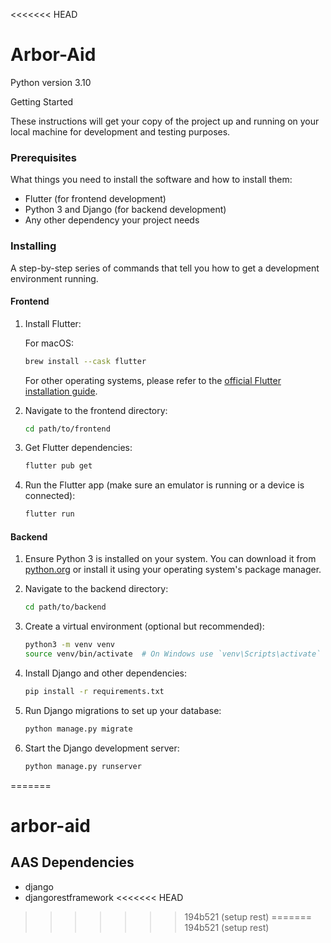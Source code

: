 <<<<<<< HEAD
# Arbor-Aid

Python version 3.10

Getting Started

These instructions will get your copy of the project up and running on your local machine for development and testing purposes.

### Prerequisites

What things you need to install the software and how to install them:

- Flutter (for frontend development)
- Python 3 and Django (for backend development)
- Any other dependency your project needs

### Installing

A step-by-step series of commands that tell you how to get a development environment running.

#### Frontend

1. Install Flutter:

   For macOS:

   ```bash
   brew install --cask flutter
   ```

   For other operating systems, please refer to the [official Flutter installation guide](https://flutter.dev/docs/get-started/install).
2. Navigate to the frontend directory:

   ```bash
   cd path/to/frontend
   ```
3. Get Flutter dependencies:

   ```bash
   flutter pub get
   ```
4. Run the Flutter app (make sure an emulator is running or a device is connected):

   ```bash
   flutter run
   ```

#### Backend

1. Ensure Python 3 is installed on your system. You can download it from [python.org](https://www.python.org/downloads/) or install it using your operating system's package manager.
2. Navigate to the backend directory:

   ```bash
   cd path/to/backend
   ```
3. Create a virtual environment (optional but recommended):

   ```bash
   python3 -m venv venv
   source venv/bin/activate  # On Windows use `venv\Scripts\activate`
   ```
4. Install Django and other dependencies:

   ```bash
   pip install -r requirements.txt
   ```
5. Run Django migrations to set up your database:

   ```bash
   python manage.py migrate
   ```
6. Start the Django development server:

   ```bash
   python manage.py runserver
   ```
=======
# arbor-aid

## AAS Dependencies
- django
- djangorestframework
<<<<<<< HEAD
>>>>>>> 194b521 (setup rest)
=======
>>>>>>> 194b521 (setup rest)
